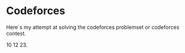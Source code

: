 

# Codeforces

Here`s my attempt at solving the codeforces problemset or codeforces  contest.


10 12 23.


